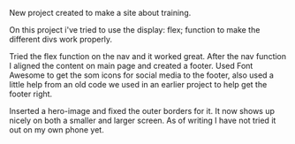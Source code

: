 New project created to make a site about training.

On this project i've tried to use the display: flex; function to make the different divs work properly.

Tried the flex function on the nav and it worked great.
After the nav function I aligned the content on main page and created a footer.
Used Font Awesome to get the som icons for social media to the footer, also used a little help from an old code we used in an earlier project to help get the footer right.

Inserted a hero-image and fixed the outer borders for it. It now shows up nicely on both a smaller and larger screen. As of writing I have not tried it out on my own phone yet.

